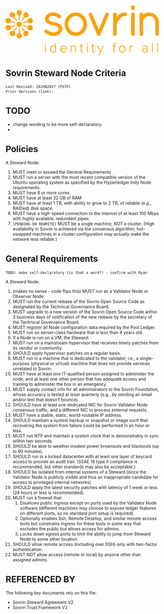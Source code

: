 ![logo](../images/banner.png)
# Sovrin Steward Node Criteria
```
Last Revised: 28JUN2017 (PSTF)
Prior Versions (link): 

```

# TODO

* change wording to be more self-declaratory.
* 

# Policies

A Steward Node:

1. MUST meet or exceed the General Requirements
1. MUST run a server with the most recent compatible version of the Ubuntu operating system as specified by the Hyperledger Indy Node requirements.
1. MUST have 8 or more cores.
1. MUST have at least 32 GB of RAM
1. MUST have at least 1 TB, with ability to grow to 2 TB, of reliable (e.g., RAIDed) disk space.
1. MUST have a high-speed connection to the internet of at least 100 Mbps with highly available, redundant pipes.
1. `[PENDING DH REWRITE]` MUST be a single machine, NOT a cluster. (High availability in Sovrin is achieved via the consensus algorithm; hot-swapped machines in a cluster configuration may actually make the network less reliable.)

# General Requirements

`TODO: make self-declaratory (is that a word?) - confirm with Ryan`

A Steward Node:
1. (makes no sense - code flips this) MUST run as a Validator Node or Observer Node.
2. MUST run the current release of the Sovrin Open Source Code as designated by the Technical Governance Board.
3. MUST upgrade to a new version of the Sovrin Open Source Code within 3 business days of notification of the new release by the secretary of the Technical Governance Board.
4. MUST register all Node configuration data required by the Pool Ledger.
5. MUST run on server-class hardware that is less than 4 years old.
6. If a Node is run on a VM, the Steward:
7. MUST run on a mainstream hypervisor that receives timely patches from its vendor or community.
8. SHOULD apply hypervisor patches on a regular basis.
9. MUST run in a machine that is dedicated to the validator, i.e., a single-purpose (physical or virtual) machine that does not provide services unrelated to Sovrin.
10. MUST have at least one IT-qualified person assigned to administer the node, and at least one other person that has adequate access and training to administer the box in an emergency.
11. MUST supply contact info for all administrators to the Sovrin Foundation, whose accuracy is tested at least quarterly (e.g., by sending an email and/or text that doesn’t bounce).
12. SHOULD have at least one dedicated NIC for Sovrin Validator Node consensus traffic, and a different NIC to process external requests.
13. MUST have a stable, static, world-routable IP address.
14. SHOULD maintain a system backup or snapshot or image such that recovering the system from failure could be performed in an hour or less.
15. MUST run NTP and maintain a system clock that is demonstrably in sync within two seconds.
16. SHOULD be able to weather modest power brownouts and blackouts (up to 60 minutes).
17. SHOULD run in a locked datacenter with at least one layer of keycard access to provide an audit trail. (SSAE 16 type II compliance is recommended, but other standards may also be acceptable.)
18. SHOULD be isolated from internal systems of a Steward (since the Validator Node is publicly visible and thus an inappropriate candidate for access to privileged internal networks).
19. SHOULD apply the latest security patches with latency of 1 week or less (24 hours or less is recommended).
20. MUST run a firewall that:
    1. Disallows public ingress except on ports used by the Validator Node software (different machines may choose to expose ledger features on different ports, so no standard port setup is required).
    2. Optionally enables Ssh, Remote Desktop, and similar remote access tools but constrains ingress for these tools in some way that excludes the public but allows access for admins.
    3. Locks down egress ports to limit the ability to jump from Steward Node to some other location.
21. SHOULD allow remote access (including over SSH) only with two-factor authentication.
22. MUST NOT allow access (remote or local) by anyone other than assigned admins.



# REFERENCED BY

The following key documents rely on this file:

* Sovrin Steward Agreement V2
* Sovrin Trust Framework V2

